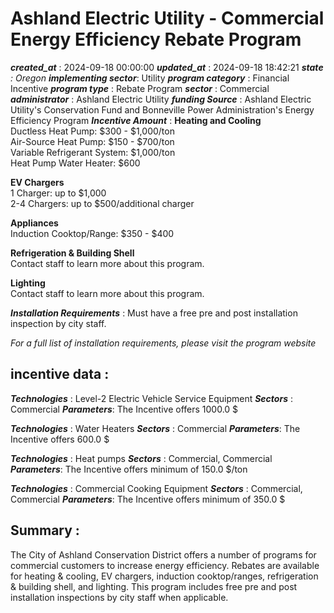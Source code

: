 # Ashland Electric Utility - Commercial Energy Efficiency Rebate Program 
 ***created_at*** : 2024-09-18 00:00:00 
 ***updated_at*** : 2024-09-18 18:42:21 
 ***state** : Oregon 
 **implementing sector***: Utility 
 ***program category*** : Financial Incentive 
 ***program type*** : Rebate Program 
 ***sector*** : Commercial 
 ***administrator*** : Ashland Electric Utility 
 ***funding Source*** : Ashland Electric Utility's Conservation Fund and Bonneville Power Administration's Energy Efficiency Program 
 ***Incentive Amount*** : **Heating and Cooling**  
Ductless Heat Pump: $300 - $1,000/ton  
Air-Source Heat Pump: $150 - $700/ton  
Variable Refrigerant System: $1,000/ton  
Heat Pump Water Heater: $600  
  
**EV Chargers**  
1 Charger: up to $1,000  
2-4 Chargers: up to $500/additional charger  
  
**Appliances**  
Induction Cooktop/Range: $350 - $400  
  
**Refrigeration & Building Shell**  
Contact staff to learn more about this program.  
  
**Lighting**  
Contact staff to learn more about this program.

 
 ***Installation Requirements*** : Must have a free pre and post installation inspection by city staff.  
  
_For a full list of installation requirements, please visit the program
website_

 
 ## incentive data : 
 ***Technologies*** : Level-2 Electric Vehicle Service Equipment 
 ***Sectors*** : Commercial 
 ***Parameters***: The Incentive offers 1000.0 $ 
 
 ***Technologies*** : Water Heaters 
 ***Sectors*** : Commercial 
 ***Parameters***: The Incentive offers 600.0 $ 
 
 ***Technologies*** : Heat pumps 
 ***Sectors*** : Commercial, Commercial 
 ***Parameters***: The Incentive offers minimum of 150.0 $/ton 
 
 ***Technologies*** : Commercial Cooking Equipment 
 ***Sectors*** : Commercial, Commercial 
 ***Parameters***: The Incentive offers minimum of 350.0 $ 
 
 ## Summary : 
 The City of Ashland Conservation District offers a number of programs for
commercial customers to increase energy efficiency. Rebates are available for
heating & cooling, EV chargers, induction cooktop/ranges, refrigeration &
building shell, and lighting. This program includes free pre and post
installation inspections by city staff when applicable.

 
 